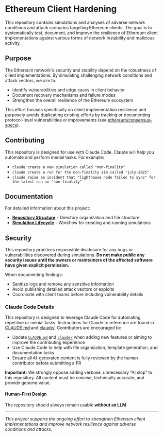 # Ethereum Client Hardening

This repository contains simulations and analyses of adverse network conditions and attack scenarios targeting Ethereum clients. The goal is to systematically test, document, and improve the resilience of Ethereum client implementations against various forms of network instability and malicious activity.

## Purpose

The Ethereum network's security and stability depend on the robustness of client implementations. By simulating challenging network conditions and attack vectors, we aim to:

- Identify vulnerabilities and edge cases in client behavior
- Document recovery mechanisms and failure modes
- Strengthen the overall resilience of the Ethereum ecosystem

This effort focuses specifically on client implementation resilience and purposely avoids duplicating existing efforts by tracking or documenting protocol-level vulnerabilities or improvements (see [ethereum/consensus-specs](https://github.com/ethereum/consensus-specs)).

## Contributing

This repository is designed for use with Claude Code. Claude will help you automate and perform menial tasks. For example:

- `claude create a new simulation called "non-finality"`
- `claude create a run for the non-finality sim called "july-2025"`
- `claude raise an incident that "lighthouse node failed to sync" for the latest run in "non-finality"`

## Documentation

For detailed information about this project:

- **[Repository Structure](docs/repository-structure.md)** - Directory organization and file structure
- **[Simulation Lifecycle](docs/simulation-lifecycle.md)** - Workflow for creating and running simulations

## Security

This repository practices responsible disclosure for any bugs or vulnerabilities discovered during simulations. **Do not make public any security issues until the owners or maintainers of the affected software have given explicit permission.** 

When documenting findings:
- Sanitize logs and remove any sensitive information
- Avoid publishing detailed attack vectors or exploits
- Coordinate with client teams before including vulnerability details

### Claude Code Details

This repository is designed to leverage Claude Code for automating repetitive or menial tasks. Instructions for Claude to reference are found in [CLAUDE.md](./CLAUDE.md) and [claude/](./claude/). Contributors are encouraged to:

- Update [`CLAUDE.md`](./CLAUDE.md) and [`claude/`](./claude/) when adding new features or aiming to improve the contributing experience
- Use Claude Code to help with file organization, template generation, and documentation tasks
- Ensure all AI-generated content is fully reviewed by the human contributor before submitting a PR

**Important:** We strongly oppose adding verbose, unnecessary "AI slop" to this repository. All content must be concise, technically accurate, and provide genuine value.

#### Human-First Design

The repository should always remain usable **without an LLM**.

---

*This project supports the ongoing effort to strengthen Ethereum client implementations and improve network resilience against adverse conditions and attacks.*